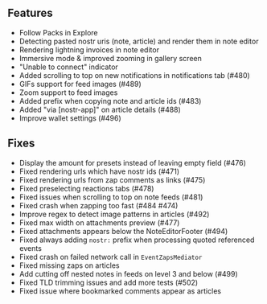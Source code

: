 ## Features
- Follow Packs in Explore
- Detecting pasted nostr uris (note, article) and render them in note editor
- Rendering lightning invoices in note editor
- Immersive mode & improved zooming in gallery screen
- "Unable to connect" indicator
- Added scrolling to top on new notifications in notifications tab (#480)
- GIFs support for feed images (#489)
- Zoom support to feed images
- Added prefix when copying note and article ids (#483)
- Added "via [nostr-app]" on article details (#488)
- Improve wallet settings (#496)

## Fixes
- Display the amount for presets instead of leaving empty field (#476)
- Fixed rendering urls which have nostr ids (#471)
- Fixed rendering urls from zap comments as links (#475)
- Fixed preselecting reactions tabs (#478)
- Fixed issues when scrolling to top on note feeds (#481)
- Fixed crash when zapping too fast (#484 #474)
- Improve regex to detect image patterns in articles (#492)
- Fixed max width on attachments preview (#477)
- Fixed attachments appears below the NoteEditorFooter (#494)
- Fixed always adding `nostr:` prefix when processing quoted referenced events
- Fixed crash on failed network call in `EventZapsMediator`
- Fixed missing zaps on articles
- Add cutting off nested notes in feeds on level 3 and below (#499)
- Fixed TLD trimming issues and add more tests (#502)
- Fixed issue where bookmarked comments appear as articles